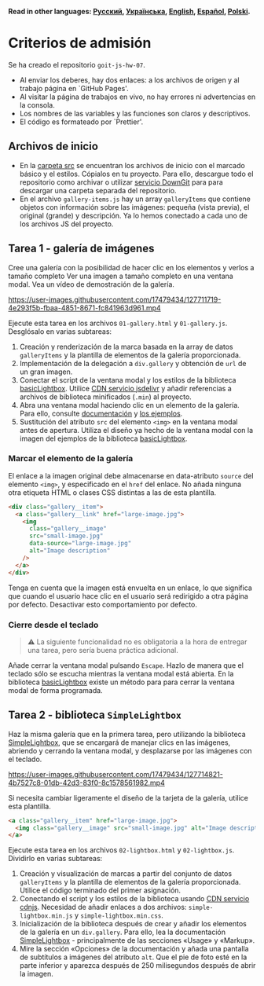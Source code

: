 **Read in other languages: [Русский](README.md), [Українська](README.ua.md),
[English](README.en.md), [Español](README.es.md), [Polski](README.pl.md).**

# Criterios de admisión

Se ha creado el repositorio `goit-js-hw-07`.
- Al enviar los deberes, hay dos enlaces: a los archivos de origen y al trabajo
  página en `GitHub Pages'.
- Al visitar la página de trabajos en vivo, no hay errores ni advertencias en la consola.
- Los nombres de las variables y las funciones son claros y descriptivos.
- El código es formateado por `Prettier'.

## Archivos de inicio

- En la [carpeta src](./src) se encuentran los archivos de inicio con el marcado básico y el
  estilos. Cópialos en tu proyecto. Para ello, descargue todo el repositorio como
  archivar o utilizar [servicio DownGit](https://downgit.github.io/) para
  para descargar una carpeta separada del repositorio.
- En el archivo `gallery-items.js` hay un array `galleryItems` que contiene
  objetos con información sobre las imágenes: pequeña (vista previa), el original
  (grande) y descripción. Ya lo hemos conectado a cada uno de los archivos JS del proyecto.

## Tarea 1 - galería de imágenes

Cree una galería con la posibilidad de hacer clic en los elementos y verlos a tamaño completo
Ver una imagen a tamaño completo en una ventana modal. Vea un vídeo de demostración de la galería.

https://user-images.githubusercontent.com/17479434/127711719-4e293f5b-fbaa-4851-8671-fc841963d961.mp4

Ejecute esta tarea en los archivos `01-gallery.html` y `01-gallery.js`. Desglósalo en
varias subtareas:

1. Creación y renderización de la marca basada en la array de datos `galleryItems` y
   la plantilla de elementos de la galería proporcionada.
2. Implementación de la delegación a `div.gallery` y obtención de `url` de un gran
   imagen.
3. Conectar el script de la ventana modal y los estilos de la biblioteca
   [basicLightbox](https://basiclightbox.electerious.com/). Utilice
   [CDN servicio jsdelivr](https://www.jsdelivr.com/package/npm/basiclightbox?path=dist)
   y añadir referencias a archivos de biblioteca minificados (`.min`) al proyecto.
4. Abra una ventana modal haciendo clic en un elemento de la galería. Para ello, consulte 
   [documentación](https://github.com/electerious/basicLightbox#readme) y
   [los ejemplos](https://basiclightbox.electerious.com/).
5. Sustitución del atributo `src` del elemento `<img>` en la ventana modal antes de
   apertura. Utiliza el diseño ya hecho de la ventana modal con la imagen del
   ejemplos de la biblioteca [basicLightbox](https://basiclightbox.electerious.com/).

### Marcar el elemento de la galería

El enlace a la imagen original debe almacenarse en data-atributo `source` del
elemento `<img>`, y especificado en el `href` del enlace. No añada ninguna otra etiqueta HTML
o clases CSS distintas a las de esta plantilla.

```html
<div class="gallery__item">
  <a class="gallery__link" href="large-image.jpg">
    <img
      class="gallery__image"
      src="small-image.jpg"
      data-source="large-image.jpg"
      alt="Image description"
    />
  </a>
</div>
```

Tenga en cuenta que la imagen está envuelta en un enlace, lo que significa que cuando el usuario hace clic en
el usuario será redirigido a otra página por defecto. Desactivar esto
comportamiento por defecto.

### Cierre desde el teclado

> ⚠️ La siguiente funcionalidad no es obligatoria a la hora de entregar una tarea, pero sería buena
> práctica adicional.

Añade cerrar la ventana modal pulsando `Escape`. Hazlo de manera que
el teclado sólo se escucha mientras la ventana modal está abierta. En la biblioteca
[basicLightbox](https://basiclightbox.electerious.com/) existe un método para
para cerrar la ventana modal de forma programada.

## Tarea 2 - biblioteca `SimpleLightbox`

Haz la misma galería que en la primera tarea, pero utilizando la biblioteca
[SimpleLightbox](https://simplelightbox.com/), que se encargará de manejar
clics en las imágenes, abriendo y cerrando la ventana modal, y
desplazarse por las imágenes con el teclado.

https://user-images.githubusercontent.com/17479434/127714821-4b7527c8-01db-42d3-83f0-8c1578561982.mp4

Si necesita cambiar ligeramente el diseño de la tarjeta de la galería, utilice esta plantilla.

```html
<a class="gallery__item" href="large-image.jpg">
  <img class="gallery__image" src="small-image.jpg" alt="Image description" />
</a>
```

Ejecute esta tarea en los archivos `02-lightbox.html` y `02-lightbox.js`. Dividirlo
en varias subtareas:

1. Creación y visualización de marcas a partir del conjunto de datos `galleryItems` y
   la plantilla de elementos de la galería proporcionada. Utilice el código terminado del primer
   asignación.
2. Conectando el script y los estilos de la biblioteca usando
   [CDN servicio cdnjs](https://cdnjs.com/libraries/simplelightbox). Necesidad de
   añadir enlaces a dos archivos: `simple-lightbox.min.js` y
   `simple-lightbox.min.css`.
3. Inicialización de la biblioteca después de crear y añadir los elementos de la galería
   en un `div.gallery`. Para ello, lea la documentación
   [SimpleLightbox](https://simplelightbox.com/) - principalmente de las secciones
   «Usage» y «Markup».
4. Mire la sección «Opciones» de la documentación y añada una pantalla de subtítulos a
   imágenes del atributo `alt`. Que el pie de foto esté en la parte inferior y aparezca después de
   250 milisegundos después de abrir la imagen.
